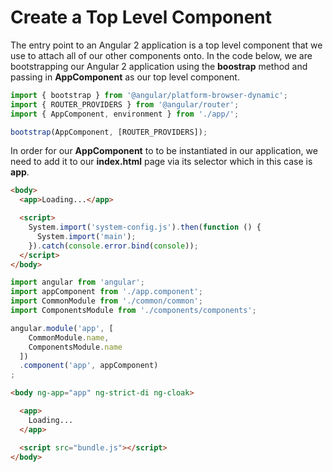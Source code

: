 # Create a Top Level Component

The entry point to an Angular 2 application is a top level component that we use to attach all of our other components onto. In the code below, we are bootstrapping our Angular 2 application using the **boostrap** method and passing in **AppComponent** as our top level component. 

```javascript
import { bootstrap } from '@angular/platform-browser-dynamic';
import { ROUTER_PROVIDERS } from '@angular/router';
import { AppComponent, environment } from './app/';

bootstrap(AppComponent, [ROUTER_PROVIDERS]);
```

In order for our **AppComponent** to to be instantiated in our application, we need to add it to our **index.html** page via its selector which in this case is **app**.  

```html
<body>
  <app>Loading...</app>

  <script>
    System.import('system-config.js').then(function () {
      System.import('main');
    }).catch(console.error.bind(console));
  </script>
</body>
```



```javascript
import angular from 'angular';
import appComponent from './app.component';
import CommonModule from './common/common';
import ComponentsModule from './components/components';

angular.module('app', [
    CommonModule.name,
    ComponentsModule.name
  ])
  .component('app', appComponent)
;
```

```html
<body ng-app="app" ng-strict-di ng-cloak>

  <app>
    Loading...
  </app>

  <script src="bundle.js"></script>
</body>
```